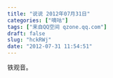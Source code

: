```yaml
---
title: "说说 2012年07月31日"
categories: ["嘀咕"]
tags: ["来自QQ空间 qzone.qq.com"]
draft: false
slug: "hckRWj"
date: "2012-07-31 11:54:51"
---
```


铁观音。
